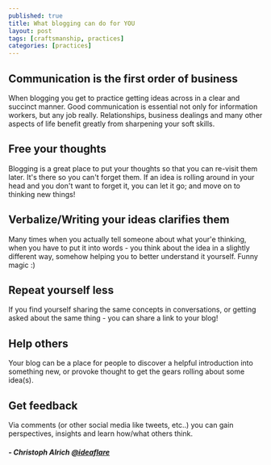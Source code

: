 ```yaml
---
published: true
title: What blogging can do for YOU
layout: post
tags: [craftsmanship, practices]
categories: [practices]
---
```

## Communication is the first order of business
When blogging you get to practice getting ideas across in a clear and succinct manner. Good communication is essential not only for information workers, but any job really. Relationships, business dealings and many other aspects of life benefit greatly from sharpening your soft skills.

## Free your thoughts 
Blogging is a great place to put your thoughts so that you can re-visit them later. It's there so you can't forget them. If an idea is rolling around in your head and you don't want to forget it, you can let it go; and move on to thinking new things!

## Verbalize/Writing your ideas clarifies them
Many times when you actually tell someone about what your'e thinking, when you have to put it into words - you think about the idea in a slightly different way, somehow helping you to better understand it yourself. Funny magic :)

## Repeat yourself less
If you find yourself sharing the same concepts in conversations, or getting asked about the same thing - you can share a link to your blog! 

## Help others
Your blog can be a place for people to discover a helpful introduction into something new, or provoke thought to get the gears rolling about some idea(s).

## Get feedback
Via comments (or other social media like tweets, etc..) you can gain perspectives, insights and learn how/what others think.

##### - Christoph Alrich [@ideaflare](https://twitter.com/ideaflare)